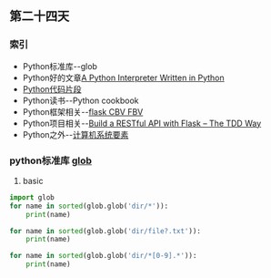 ## 第二十四天
### 索引
- Python标准库--glob
- Python好的文章[A Python Interpreter Written in Python](http://qingyunha.github.io/taotao/)
- [Python代码片段](day24.py)
- Python读书--Python cookbook
- Python框架相关--[flask CBV FBV](http://www.ziawang.com/article/16/)
- Python项目相关--[Build a RESTful API with Flask – The TDD Way](https://scotch.io/tutorials/build-a-restful-api-with-flask-the-tdd-way)
- Python之外--[计算机系统要素](https://github.com/woai3c/nand2tetris)
### python标准库 [glob](https://pymotw.com/3/glob/index.html)
1. basic
```python
import glob
for name in sorted(glob.glob('dir/*')):
    print(name)

for name in sorted(glob.glob('dir/file?.txt')):
    print(name)

for name in sorted(glob.glob('dir/*[0-9].*')):
    print(name)
```
